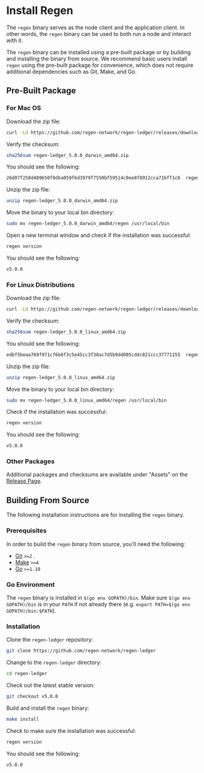 # Install Regen

The `regen` binary serves as the node client and the application client. In other words, the `regen` binary can be used to both run a node and interact with it.

The `regen` binary can be installed using a pre-built package or by building and installing the binary from source. We recommend basic users install `regen` using the pre-built package for convenience, which does not require additional dependencies such as Git, Make, and Go.

## Pre-Built Package

### For Mac OS

Download the zip file:

```bash
curl -LO https://github.com/regen-network/regen-ledger/releases/download/v5.0.0/regen-ledger_5.0.0_darwin_amd64.zip
```

Verify the checksum:

```bash
sha256sum regen-ledger_5.0.0_darwin_amd64.zip
```

You should see the following:

```bash
26d07f258d489650f0dba059f6d3979f7550bf59514c0ee8f8912cca71bff1c6  regen-ledger_5.0.0_darwin_amd64.zip
```

Unzip the zip file:

```bash
unzip regen-ledger_5.0.0_darwin_amd64.zip
```

Move the binary to your local bin directory:

```bash
sudo mv regen-ledger_5.0.0_darwin_amd64/regen /usr/local/bin
```

Open a new terminal window and check if the installation was successful:

```bash
regen version
```

You should see the following:

```bash
v5.0.0
```

### For Linux Distributions

Download the zip file:

```bash
curl -LO https://github.com/regen-network/regen-ledger/releases/download/v5.0.0/regen-ledger_5.0.0_linux_amd64.zip
```

Verify the checksum:

```bash
sha256sum regen-ledger_5.0.0_linux_amd64.zip
```

You should see the following:

```bash
edbf5beaa769f971cf6b6f3c5e45cc3f38ac7d5b9dd005cddc821ccc37771155  regen-ledger_5.0.0_linux_amd64.zip
```

Unzip the zip file:

```bash
unzip regen-ledger_5.0.0_linux_amd64.zip
```

Move the binary to your local bin directory:

```bash
sudo mv regen-ledger_5.0.0_linux_amd64/regen /usr/local/bin
```

Check if the installation was successful:

```bash
regen version
```

You should see the following:

```bash
v5.0.0
```

### Other Packages

Additional packages and checksums are available under "Assets" on the [Release Page](https://github.com/regen-network/regen-ledger/releases/tag/v5.0.0).

## Building From Source

The following installation instructions are for installing the `regen` binary.

### Prerequisites

In order to build the `regen` binary from source, you'll need the following: 

- [Git](https://git-scm.com) `>=2` .
- [Make](https://www.gnu.org/software/make/) `>=4`
- [Go](https://golang.org/) `>=1.19`

### Go Environment

The `regen` binary is installed in `$(go env GOPATH)/bin`. Make sure `$(go env GOPATH)/bin` is in your `PATH` if not already there (e.g. `export PATH=$(go env GOPATH)/bin:$PATH`).

### Installation

Clone the `regen-ledger` repository:

```bash
git clone https://github.com/regen-network/regen-ledger
```

Change to the `regen-ledger` directory:

```bash
cd regen-ledger
```

Check out the latest stable version:

```bash
git checkout v5.0.0
```

Build and install the `regen` binary:


```bash
make install
```

Check to make sure the installation was successful:

```bash
regen version
```

You should see the following:

```bash
v5.0.0 
```
